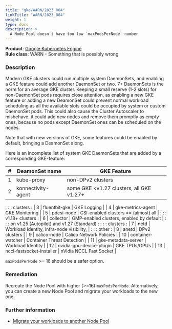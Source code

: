 ```yaml
---
title: "gke/WARN/2023_004"
linkTitle: "WARN/2023_004"
weight: 1
type: docs
description: >
  A Node Pool doesn't have too low `maxPodsPerNode` number
---
```


**Product**: [Google Kubernetes Engine](https://cloud.google.com/kubernetes-engine)\
**Rule class**: WARN - Something that is possibly wrong

### Description

Modern GKE clusters could run multiple system DaemonSets, and enabling a GKE
feature could add another DaemonSet or two. 7+ DaemonSets is the norm for an
average GKE cluster. Keeping a small reserve (1-2 slots) for non-DaemonSet pods
requires close attention, as enabling a new GKE feature or adding a new
DeamonSet could prevent normal workload scheduling as all the available slots
could be occupied by system or custom DaemonSet pods. This could also cause the
Cluster Autoscaler to misbehave: it could add new nodes and remove them promptly
as empty ones, because no pods except DaemonSet ones can be scheduled on the
nodes.

Note that with new versions of GKE, some features could be enabled by default,
bringing a DeamonSet along.

Here is an incomplete list of system GKE DaemonSets that are added by a
corresponding GKE-feature:

| \#  | DeamonSet name            | GKE Feature                               |
| --- | ------------------------- | ----------------------------------------- |
| 1   | kube-proxy                | non-DPv2 clusters                         |
| 2   | konnectivity-agent        | some GKE <v1.27 clusters, all GKE v1.27+  |
:     :                           : clusters                                  :
| 3   | fluentbit-gke             | GKE Logging                               |
| 4   | gke-metrics-agent         | GKE Monitoring                            |
| 5   | pdcsi-node                | CSI-enabled clusters == (almost) all      |
:     :                           : v1.18+ clusters                           :
| 6   | collector                 | GMP-enabled clusters, enabled by default  |
:     :                           : on v1.25 (Autopilot) and v1.27 (Standard) :
:     :                           : clusters                                  :
| 7   | netd                      | Workload Identity, Infra-node visibility, |
:     :                           : other                                     :
| 8   | anetd                     | DPv2 clusters                             |
| 9   | calico-node               | Calico Network Policies                   |
| 10  | container-watcher         | Container Threat Detection                |
| 11  | gke-metadata-server       | Workload Identity                         |
| 12  | nvidia-gpu-device-plugin  | GKE TPUs/GPUs                             |
| 13  | nccl-fastsocket-installer | nVidia NCCL Fast Socket                   |

`maxPodsPerNode` >= 16 should be a safer option.

### Remediation

Recreate the Node Pool with higher (>=16) `maxPodsPerNode`. Alternatively, you
can create a new Node Pool and migrate your workloads to the new one.

### Further information

-   [Migrate your workloads to another Node Pool](https://cloud.google.com/kubernetes-engine/docs/tutorials/migrating-node-pool#step_4_migrate_the_workloads)

